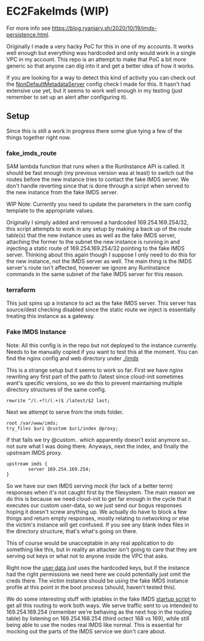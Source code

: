 # EC2FakeImds (WIP)

For more info see https://blog.ryanjarv.sh/2020/10/19/imds-persistence.html.

Originally I made a very hacky PoC for this in one of my accounts. It works well enough but everything was hardcoded and only would work in a single VPC in my account. This repo is an attempt to make that PoC a bit more generic so that anyone can dig into it and get a better idea of how it works.

If you are looking for a way to detect this kind of activity you can check out the [NonDefaultMetadataServer](https://github.com/RyanJarv/awsconfig#nondefaultmetadataserverg) config check I made for this. It hasn't had extensive use yet, but it seems to work well enough in my testing (just remember to set up an alert after configuring it).

## Setup

Since this is still a work in progress there some glue tying a few of the things together right now.

### fake_imds_route

SAM lambda function that runs when a the RunInstance API is called. It should be fast enough (my previous version was at least) to switch out the routes before the new instance tries to contact the fake IMDS server. We don't handle reverting since that is done through a script when served to the new instance from the fake IMDS server.

WIP Note: Currently you need to update the parameters in the sam config template to the appropriate values.

Originally I simply added and removed a hardcoded 169.254.169.254/32, this script attempts to work in any setup by making a back up of the route table(s) that the new instance uses as well as the fake IMDS server, attaching the former to the subnet the new instance is running in and injecting a static route of 169.254.169.254/32 pointing to the fake IMDS server. Thinking about this again though I suppose I only need to do this for the new instance, not the IMDS server as well. The main thing is the IMDS server's route isn't affected, however we ignore any RunInstance commands in the same subnet of the fake IMDS server for this reason.

### terraform

This just spins up a instance to act as the fake IMDS server. This server has source/dest checking disabled since the static route we inject is essentially treating this instance as a gateway.

### Fake IMDS Instance

Note: All this config is in the repo but not deployed to the instance currently. Needs to be manually copied if you want to test this at the moment. You can find the nginx config and web directory under [./imds](https://github.com/RyanJarv/EC2FakeImds/tree/main/imds)

This is a strange setup but it seems to work so far. First we have nginx rewriting any first part of the path to /latest since cloud-init sometimes want's specific versions, so we do this to prevent maintaining multiple directory structures of the same config.

```
rewrite ^/(.+?)/(.+)$ /latest/$2 last;
```

Next we attempt to serve from the imds folder.

```
root /var/www/imds;
try_files $uri @custom $uri/index @proxy;
```

If that fails we try @custom.. which apparently doesn't exist anymore so.. not sure what I was doing there. Anyways, next the index, and finally the upstream IMDS proxy.

```
upstream imds {
        server 169.254.169.254;
}
```

So we have our own IMDS serving *mock* (for lack of a better term) responses when it's not caught first by the filesystem. The main reason we do this is because we need cloud-init to get far enough in the cycle that it executes our custom user-data, so we just send our bogus responses hoping it doesn't screw anything up. We actually do have to block a few things and return empty responses, mostly relating to networking or else the victim's instance will get confused. If you see any blank index files in the directory structure, that's what's going on there.

This of course would be unacceptable in any real application to do something like this, but in reality an attacker isn't going to care that they are serving out keys or what not to anyone inside the VPC that asks.

Right now the [user data](https://github.com/RyanJarv/EC2FakeImds/blob/main/imds/latest/user-data) just uses the hardcoded keys, but if the instance had the right permissions we need here we could potentially just omit the creds there. The victim instance should be using the fake IMDS instance profile at this point in the boot process (should, haven't tested this).

We do some interesting stuff with iptables in the fake IMDS [startup script](https://github.com/RyanJarv/EC2FakeImds/blob/main/main.tf#L52) to get all this routing to work both ways. We serve traffic sent to us intended to 169.254.169.254 (remember we're behaving as the next hop in the routing table) by listening on 169.254.168.254 (third octect 168 vs 169), while still being able to use the nodes real IMDS like normal. This is essential for mocking out the parts of the IMDS service we don't care about.
 

